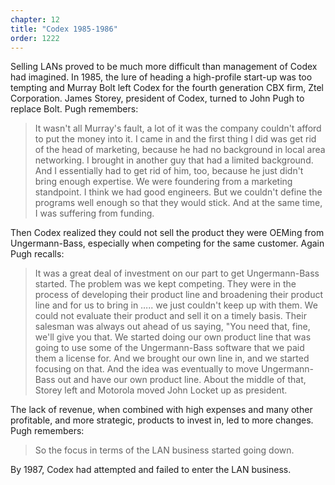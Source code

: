 ```yaml
---
chapter: 12
title: "Codex 1985-1986"
order: 1222
---
```


Selling LANs proved to be much more difficult than management of Codex had imagined. In 1985, the lure of heading a high-profile start-up was too tempting and Murray Bolt left Codex for the fourth generation CBX firm, Ztel Corporation. James Storey, president of Codex, turned to John Pugh to replace Bolt. Pugh remembers:

>It wasn't all Murray's fault, a lot of it was the company couldn't afford to put the money into it. I came in and the first thing I did was get rid of the head of marketing, because he had no background in local area networking. I brought in another guy that had a limited background. And I essentially had to get rid of him, too, because he just didn't bring enough expertise. We were foundering from a marketing standpoint. I think we had good engineers. But we couldn't define the programs well enough so that they would stick. And at the same time, I was suffering from funding.

Then Codex realized they could not sell the product they were OEMing from Ungermann-Bass, especially when competing for the same customer. Again Pugh recalls:

>It was a great deal of investment on our part to get Ungermann-Bass started. The problem was we kept competing. They were in the process of developing their product line and broadening their product line and for us to bring in ….. we just couldn't keep up with them. We could not evaluate their product and sell it on a timely basis.  Their salesman was always out ahead of us saying, "You need that, fine, we'll give you that. We started doing our own product line that was going to use some of the Ungermann-Bass software that we paid them a license for. And we brought our own line in, and we started focusing on that. And the idea was eventually to move Ungermann-Bass out and have our own product line. About the middle of that, Storey left and Motorola moved John Locket up as president.

The lack of revenue, when combined with high expenses and many other profitable, and more strategic, products to invest in, led to more changes. Pugh remembers:

>So the focus in terms of the LAN business started going down.

By 1987, Codex had attempted and failed to enter the LAN business.
